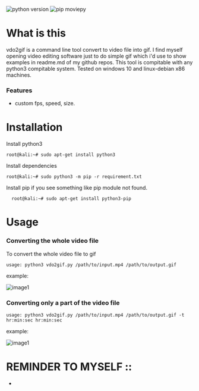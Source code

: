![python version](https://img.shields.io/badge/python-3.8-blue)
![pip moviepy](https://img.shields.io/badge/pip-moviepy-blue)

# What is this
  vdo2gif is a command line tool convert to video file into gif. I find myself opening video editing software just to do simple gif which i'd use to show examples in readme.md of my github repos. This tool is compitable with any python3 compitable system. Tested on windows 10 and linux-debian x86 machines.
### Features
 - custom fps, speed, size.
 
# Installation
  Install python3
  ```
  root@kali:~# sudo apt-get install python3
  ```
  Install dependencies 
  ```
  root@kali:~# sudo python3 -m pip -r requirement.txt
  ```
  Install pip if you see something like pip module not found.
  ```
    root@kali:~# sudo apt-get install python3-pip
  ```
  
 # Usage
 ### Converting the whole video file
 To convert the whole video file to gif
 ```
 usage: python3 vdo2gif.py /path/to/input.mp4 /path/to/output.gif 
 ```
 example:
 
 ![image1](./example/example1.gif)
 
 
 ### Converting only a part of the video file
  ```
 usage: python3 vdo2gif.py /path/to/input.mp4 /path/to/output.gif -t hr:min:sec hr:min:sec 
 ```
  example:
  
 ![image1](./example/example2.gif)
  
  # REMINDER TO MYSELF ::
  -
